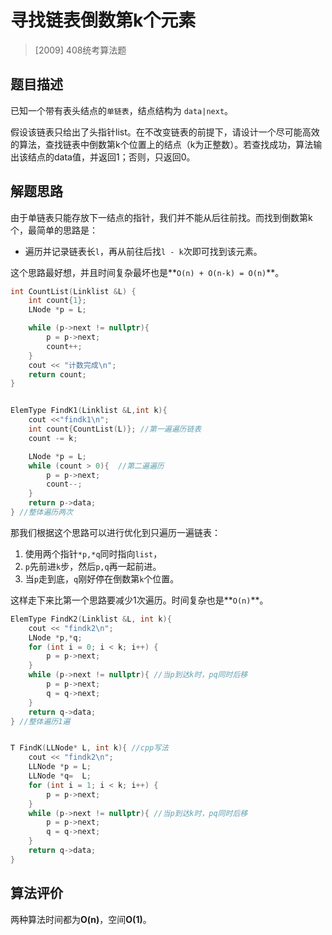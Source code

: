 # 寻找链表倒数第k个元素

>[2009] 408统考算法题

## 题目描述

已知一个带有表头结点的`单链表`，结点结构为 `data|next`。

假设该链表只给出了头指针list。在不改变链表的前提下，请设计一个尽可能高效的算法，查找链表中倒数第k个位置上的结点（k为正整数）。若查找成功，算法输出该结点的data值，并返回1；否则，只返回0。



## 解题思路

由于单链表只能存放下一结点的指针，我们并不能从后往前找。而找到倒数第k个，最简单的思路是：

- 遍历并记录链表长`l`，再从前往后找`l - k`次即可找到该元素。

这个思路最好想，并且时间复杂最坏也是**`O(n) + O(n-k) = O(n)`**。

```cpp
int CountList(Linklist &L) {
    int count{1};
    LNode *p = L;

    while (p->next != nullptr){
        p = p->next;
        count++;
    }
    cout << "计数完成\n";
    return count;
}


ElemType FindK1(Linklist &L,int k){
    cout <<"findk1\n";
    int count{CountList(L)}; //第一遍遍历链表
    count -= k;

    LNode *p = L;
    while (count > 0){  //第二遍遍历
        p = p->next;
        count--;
    }
    return p->data;
} //整体遍历两次
```



那我们根据这个思路可以进行优化到只遍历一遍链表：

1. 使用两个指针`*p,*q`同时指向`list`，
2. `p`先前进`k`步，然后`p,q`再一起前进。
3. 当`p`走到底，`q`刚好停在倒数第`k`个位置。

这样走下来比第一个思路要减少1次遍历。时间复杂也是**`O(n)`**。

```cpp
ElemType FindK2(Linklist &L, int k){
    cout << "findk2\n";
    LNode *p,*q;
    for (int i = 0; i < k; i++) {
        p = p->next;
    }
    while (p->next != nullptr){ //当p到达k时，pq同时后移
        p = p->next;
        q = q->next;
    }
    return q->data;
} //整体遍历1遍


T FindK(LLNode* L, int k){ //cpp写法
    cout << "findk2\n";
    LLNode *p = L;
    LLNode *q=  L;
    for (int i = 1; i < k; i++) {
        p = p->next;
    }
    while (p->next != nullptr){ //当p到达k时，pq同时后移
        p = p->next;
        q = q->next;
    }
    return q->data;
}
```



## 算法评价

两种算法时间都为**O(n)**，空间**O(1)**。